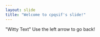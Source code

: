 ```yaml
---
layout: slide
title: "Welcome to cpqsif's slide!"
---
```

"Witty Text"
Use the left arrow to go back!
